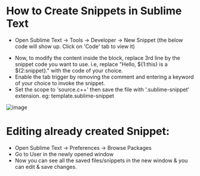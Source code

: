# How to Create Snippets in Sublime Text

- Open Sublime Text -> Tools -> Developer -> New Snippet (the below code will show up. Click on 'Code' tab to view it)

<snippet>
    <content><![CDATA[
Hello, ${1:this} is a ${2:snippet}.
]]></content>
    <!-- Optional: Set a tabTrigger to define how to trigger the snippet -->
    <!-- <tabTrigger>hello</tabTrigger> -->
    <!-- Optional: Set a scope to limit where the snippet will trigger -->
    <!-- <scope>source.python</scope> -->
</snippet>


- Now, to modify the content inside the block, replace 3rd line by the snippet code you want to use. i.e, replace "Hello, ${1:this} is a ${2:snippet}." with the code of your choice.
- Enable the tab trigger by removing the comment and entering a keyword of your choice to invoke the snippet. 
- Set the scope to 'source.c++' then save the file with '.sublime-snippet' extension.
  eg: template.sublime-snippet

![image](https://github.com/yasar-arafath07/Competitive-Programming/assets/97467833/653ceb95-c903-4d1b-9e19-b7f1686731a3)

  


# Editing already created Snippet:
- Open Sublime Text -> Preferences -> Browse Packages 
- Go to User in the newly opened window
- Now you can see all the saved files/snippets in the new window & you can edit & save changes. 
